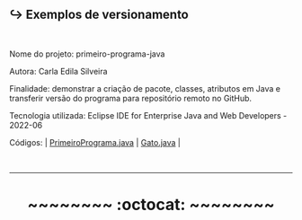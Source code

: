 ## ↪️ Exemplos de versionamento  
</br>

Nome do projeto: primeiro-programa-java  

Autora: Carla Edila Silveira

Finalidade: demonstrar a criação de pacote, classes, atributos em Java e transferir versão do programa para repositório remoto no GitHub.

Tecnologia utilizada: Eclipse IDE for Enterprise Java and Web Developers - 2022-06

Códigos: | [PrimeiroPrograma.java](https://github.com/rosacarla/Teste-ide-eclipse/blob/master/src/br/com/dio/PrimeiroPrograma.java) | [Gato.java](https://github.com/rosacarla/Teste-ide-eclipse/tree/master/src/br/com/dio/model) |  

</br>

---


# <p align="center">~~~~~~~~ :octocat: ~~~~~~~~</p>
